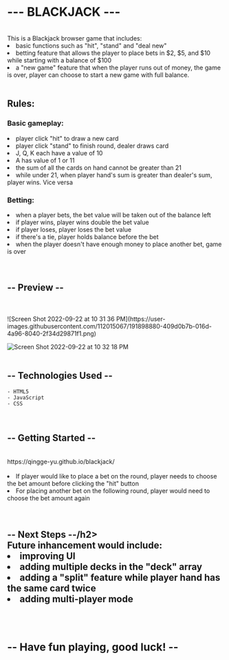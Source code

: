 <h1>--- BLACKJACK ---</h1>
<br />
This is a Blackjack browser game that includes:<br />
    <li> basic functions such as "hit", "stand" and "deal new"<br />
    <li> betting feature that allows the player to place bets in $2, $5, and $10 while starting with a balance of $100<br />
    <li> a "new game" feature that when the player runs out of money, the game is over, player can choose to start a new game with full balance.<br />
<br />
<h2>Rules:</h2>
    <h3>Basic gameplay:</h3>
    <li> player click "hit" to draw a new card<br />
    <li> player click "stand" to finish round, dealer draws card<br />
    <li> J, Q, K each have a value of 10<br />
    <li> A has value of 1 or 11<br />
    <li> the sum of all the cards on hand cannot be greater than 21<br />
    <li> while under 21, when player hand's sum is greater than dealer's sum, player wins. Vice versa<br />
    <h3>Betting:</h3>
    <li> when a player bets, the bet value will be taken out of the balance left<br />
    <li> if player wins, player wins double the bet value<br />
    <li> if player loses, player loses the bet value<br />
    <li> if there's a tie, player holds balance before the bet<br />
    <li> when the player doesn't have enough money to place another bet, game is over<br />
<br />
<br />
<h2>-- Preview --</h2>
<br />
<br />
![Screen Shot 2022-09-22 at 10 31 36 PM](https://user-images.githubusercontent.com/112015067/191898880-409d0b7b-016d-4a96-8040-2f34d29871f1.png)

![Screen Shot 2022-09-22 at 10 32 18 PM](https://user-images.githubusercontent.com/112015067/191898889-d0260856-80d9-49b3-8f2f-5ed855b5d6ed.png)
<br />
<br />
<h2>-- Technologies Used --</h2>

    - HTML5
    - JavaScript
    - CSS
<br />
<h2>-- Getting Started --</h2>
<br />
https://qingge-yu.github.io/blackjack/
<br />
<br />
    <li> If player would like to place a bet on the round, player needs to choose the bet amount before clicking the "hit" button<br />
    <li> For placing another bet on the following round, player would need to choose the bet amount again<br />
<br />
<br />
<h2>-- Next Steps --/h2>
<br />
Future inhancement would include: <br />
    <li> improving UI<br />
    <li> adding multiple decks in the "deck" array<br />
    <li> adding a "split" feature while player hand has the same card twice<br />
    <li> adding multi-player mode<br />
<br />
<br />
<h3>-- Have fun playing, good luck! --</h3>
